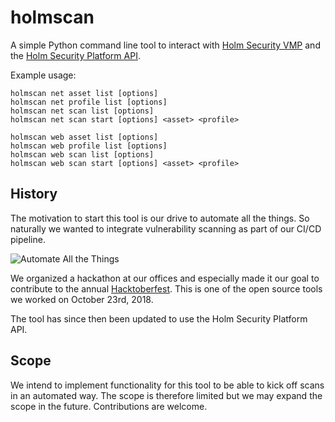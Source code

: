 # holmscan

A simple Python command line tool to interact with [Holm Security VMP](https://www.holmsecurity.com/vulnerability-assessment) and the [Holm Security Platform API](https://se-api.holmsecurity.com/docs/).

Example usage:

    holmscan net asset list [options]
    holmscan net profile list [options]
    holmscan net scan list [options]
    holmscan net scan start [options] <asset> <profile>

    holmscan web asset list [options]
    holmscan web profile list [options]
    holmscan web scan list [options]
    holmscan web scan start [options] <asset> <profile>

## History

The motivation to start this tool is our drive to automate all the things. So naturally we wanted to integrate vulnerability scanning as part of our CI/CD pipeline.

![Automate All the Things](https://i.imgur.com/dv5bY2Z.jpg)

We organized a hackathon at our offices and especially made it our goal to contribute to the annual [Hacktoberfest](https://hacktoberfest.digitalocean.com/). This is one of the open source tools we worked on October 23rd, 2018.

The tool has since then been updated to use the Holm Security Platform API.

## Scope

We intend to implement functionality for this tool to be able to kick off scans in an automated way. The scope is therefore limited but we may expand the scope in the future. Contributions are welcome.
